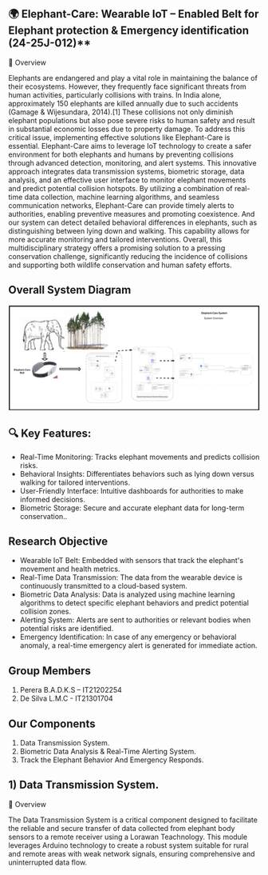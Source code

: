 
  ## 🌍 Elephant-Care: Wearable IoT – Enabled Belt for Elephant protection & Emergency identification (24-25J-012)**

  
  🐘 Overview
  
<p>Elephants are endangered and play a vital role in maintaining the balance of their ecosystems. 
However, they frequently face significant threats from human activities, particularly collisions 
with trains. In India alone, approximately 150 elephants are killed annually due to such accidents 
(Gamage & Wijesundara, 2014).[1] These collisions not only diminish elephant populations but 
also pose severe risks to human safety and result in substantial economic losses due to property 
damage. To address this critical issue, implementing effective solutions like Elephant-Care is 
essential. Elephant-Care aims to leverage IoT technology to create a safer environment for both 
elephants and humans by preventing collisions through advanced detection, monitoring, and 
alert systems. This innovative approach integrates data transmission systems, biometric storage, 
data analysis, and an effective user interface to monitor elephant movements and predict 
potential collision hotspots. By utilizing a combination of real-time data collection, machine 
learning algorithms, and seamless communication networks, Elephant-Care can provide timely 
alerts to authorities, enabling preventive measures and promoting coexistence. And our system 
can detect detailed behavioral differences in elephants, such as distinguishing between lying 
down and walking. This capability allows for more accurate monitoring and tailored interventions. 
Overall, this multidisciplinary strategy offers a promising solution to a pressing conservation 
challenge, significantly reducing the incidence of collisions and supporting both wildlife 
conservation and human safety efforts.</p>


 ## Overall System Diagram
 
![Description of Image](https://github.com/KanishkaSemal/Elephant-Care-24-25J-012/blob/6c745472fd6fa836f4bc3a99467433350bac3ab9/Screenshot%202024-12-08%20183910.png?raw=true)




## 🔍 Key Features:

- Real-Time Monitoring: Tracks elephant movements and predicts collision risks.
- Behavioral Insights: Differentiates behaviors such as lying down versus walking for tailored interventions.
- User-Friendly Interface: Intuitive dashboards for authorities to make informed decisions.
- Biometric Storage: Secure and accurate elephant data for long-term conservation..

## Research Objective

- Wearable IoT Belt: Embedded with sensors that track the elephant's movement and health metrics.
- Real-Time Data Transmission: The data from the wearable device is continuously transmitted to a cloud-based system.
- Biometric Data Analysis: Data is analyzed using machine learning algorithms to detect specific elephant behaviors and predict potential collision zones.
- Alerting System: Alerts are sent to authorities or relevant bodies when potential risks are identified.
- Emergency Identification: In case of any emergency or behavioral anomaly, a real-time emergency alert is generated for immediate action.

## Group Members

1. Perera B.A.D.K.S – IT21202254
2. De Silva L.M.C - IT21301704


## Our Components

1. Data Transmission System.
2. Biometric Data Analysis & Real-Time Alerting System.
3. Track the Elephant Behavior And Emergency Responds.

## 1) Data Transmission System.

  🐘 Overview

  <p>The Data Transmission System is a critical component designed to facilitate the reliable 
and secure transfer of data collected from elephant body sensors to a remote receiver 
using a Lorawan Teachnology. This module leverages Arduino technology to create a robust system 
suitable for rural and remote areas with weak network signals, ensuring comprehensive 
and uninterrupted data flow.</p>






   



